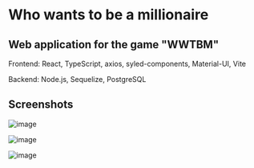 # Who wants to be a millionaire
## Web application for the game "WWTBM"

Frontend: React, TypeScript, axios, syled-components, Material-UI, Vite

Backend: Node.js, Sequelize, PostgreSQL

## Screenshots
![image](https://github.com/byRingo/WWTBM/assets/113057834/e287aad9-cdc3-4f41-998d-9a914a81326e)

![image](https://github.com/byRingo/WWTBM/assets/113057834/b184233c-58a2-4621-a2b2-f4aff79b678d)

![image](https://github.com/byRingo/WWTBM/assets/113057834/7b964566-48df-49d2-85b3-7a4b458c1e35)

